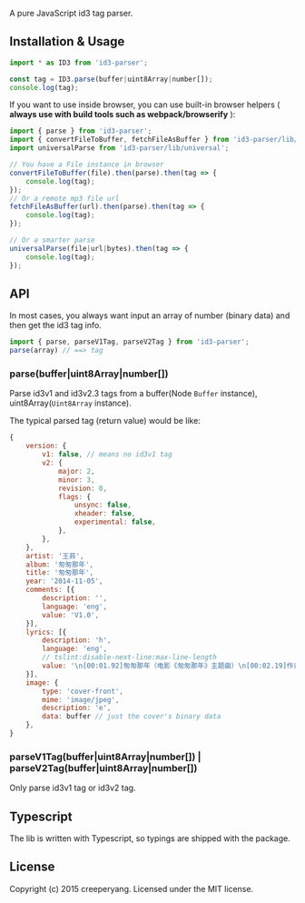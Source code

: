 
A pure JavaScript id3 tag parser.

## Installation & Usage
```js
import * as ID3 from 'id3-parser';

const tag = ID3.parse(buffer|uint8Array|number[]);
console.log(tag);
```

If you want to use inside browser, you can use built-in browser helpers ( **always use with build tools such as webpack/browserify** ):

```js
import { parse } from 'id3-parser';
import { convertFileToBuffer, fetchFileAsBuffer } from 'id3-parser/lib/universal/helpers';
import universalParse from 'id3-parser/lib/universal';

// You have a File instance in browser
convertFileToBuffer(file).then(parse).then(tag => {
    console.log(tag);
});
// Or a remote mp3 file url
fetchFileAsBuffer(url).then(parse).then(tag => {
    console.log(tag);
});

// Or a smarter parse
universalParse(file|url|bytes).then(tag => {
    console.log(tag);
});
```

## API

In most cases, you always want input an array of number (binary data) and then get the id3 tag info.

```js
import { parse, parseV1Tag, parseV2Tag } from 'id3-parser';
parse(array) // ==> tag
```

### parse(buffer|uint8Array|number[])

Parse id3v1 and id3v2.3 tags from a buffer(Node `Buffer` instance), uint8Array(`Uint8Array` instance).

The typical parsed tag (return value) would be like:

```js
{
    version: {
        v1: false, // means no id3v1 tag
        v2: {
            major: 2,
            minor: 3,
            revision: 0,
            flags: {
                unsync: false,
                xheader: false,
                experimental: false,
            },
        },
    },
    artist: '王菲',
    album: '匆匆那年',
    title: '匆匆那年',
    year: '2014-11-05',
    comments: [{
        description: '',
        language: 'eng',
        value: 'V1.0',
    }],
    lyrics: [{
        description: 'h',
        language: 'eng',
        // tslint:disable-next-line:max-line-length
        value: '\n[00:01.92]匆匆那年（电影《匆匆那年》主题曲）\n[00:02.19]作词：林夕\n[00:02.63]作曲：梁翘柏\n[00:02.98]演唱：王菲\n[00:04.44]\n[00:28.71]匆匆那年我们  究竟说了几遍  再见之后再拖延\n[00:34.21]可惜谁有没有  爱过不是一场  七情上面的雄辩\n[00:39.90]匆匆那年我们  一时匆忙撂下  难以承受的诺言\n[00:45.45]只有等别人兑现\n[00:49.53]\n[00:51.17]不怪那吻痕还  没积累成茧\n[00:56.71]拥抱着冬眠也没能  羽化再成仙\n[01:02.33]不怪这一段情  没空反复再排练\n[01:07.88]是岁月宽容恩赐  反悔的时间\n[01:16.20]\n[01:18.92]如果再见不能红着眼  是否还能红着脸\n[01:24.71]就像那年匆促  刻下永远一起  那样美丽的谣言\n[01:29.97]如果过去还值得眷恋  别太快冰释前嫌\n[01:36.03]谁甘心就这样  彼此无挂也无牵\n[01:41.67]我们要互相亏欠  要不然凭何怀缅\n[01:57.64]\n[01:58.81]匆匆那年我们  见过太少世面  只爱看同一张脸\n[02:04.19]那么莫名其妙  那么讨人欢喜  闹起来又太讨厌\n[02:09.85]相爱那年活该  匆匆因为我们  不懂顽固的诺言\n[02:15.34]只是分手的前言\n[02:19.61]\n[02:20.99]不怪那天太冷  泪滴水成冰\n[02:26.63]春风也一样没  吹进凝固的照片\n[02:32.26]不怪每一个人  没能完整爱一遍\n[02:37.86]是岁月善意落下  残缺的悬念\n[02:47.25]\n[02:48.88]如果再见不能红着眼  是否还能红着脸\n[02:54.71]就像那年匆促  刻下永远一起  那样美丽的谣言\n[02:59.99]如果过去还值得眷恋  别太快冰释前嫌\n[03:06.05]谁甘心就这样  彼此无挂也无牵\n[03:11.02]\n[03:11.27]如果再见不能红着眼  是否还能红着脸\n[03:17.53]就像那年匆促  刻下永远一起  那样美丽的谣言\n[03:22.31]如果过去还值得眷恋  别太快冰释前嫌\n[03:28.52]谁甘心就这样  彼此无挂也无牵\n[03:34.15]我们要互相亏欠\n[03:39.73]我们要藕断丝连\n[03:51.48]\n',
    }],
    image: {
        type: 'cover-front',
        mime: 'image/jpeg',
        description: 'e',
        data: buffer // just the cover's binary data
    },
}
```

### parseV1Tag(buffer|uint8Array|number[]) | parseV2Tag(buffer|uint8Array|number[])

Only parse id3v1 tag or id3v2 tag.

## Typescript

The lib is written with Typescript, so typings are shipped with the package.

## License
Copyright (c) 2015 creeperyang. Licensed under the MIT license.